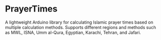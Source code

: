 # PrayerTimes
A lightweight Arduino library for calculating Islamic prayer times based on multiple calculation methods. Supports different regions and methods such as MWL, ISNA, Umm al-Qura, Egyptian, Karachi, Tehran, and Jafari.
